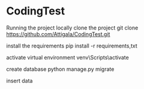 # CodingTest
Running the project locally
clone the project
git clone https://github.com/Attigala/CodingTest.git

install the requirements
pip install -r requirements,txt

activate virtual environment
venv\Scripts\activate

create database
python manage.py migrate

insert data 
